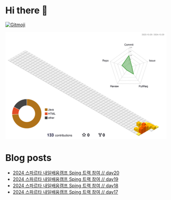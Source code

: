 # Hi there 👋
<a href="https://gitmoji.dev">
  <img
    src="https://img.shields.io/badge/gitmoji-%20😜%20😍-FFDD67.svg?style=flat-square"
    alt="Gitmoji"
  />
</a>

<!--
**chews26/chews26** is a ✨ _special_ ✨ repository because its `README.md` (this file) appears on your GitHub profile.

Here are some ideas to get you started:

- 🔭 I’m currently working on ...
- 🌱 I’m currently learning ...
- 👯 I’m looking to collaborate on ...
- 🤔 I’m looking for help with ...
- 💬 Ask me about ...
- 📫 How to reach me: ...
- 😄 Pronouns: ...
- ⚡ Fun fact: ...
-->
![](./profile-3d-contrib/profile-season-animate.svg)

# Blog posts
<!-- BLOG-POST-LIST:START -->
- [2024 스파르타 내일배움캠프 Sping 트랙 참여 // day20](https://shinelee26.tistory.com/29)
- [2024 스파르타 내일배움캠프 Sping 트랙 참여 // day19](https://shinelee26.tistory.com/28)
- [2024 스파르타 내일배움캠프 Sping 트랙 참여 // day18](https://shinelee26.tistory.com/27)
- [2024 스파르타 내일배움캠프 Sping 트랙 참여 // day17](https://shinelee26.tistory.com/26)
<!-- BLOG-POST-LIST:END -->
